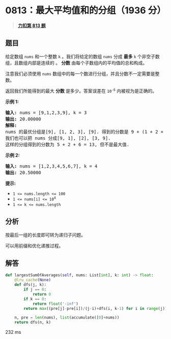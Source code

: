 # 0813：最大平均值和的分组（1936 分）


> <u>**[力扣第 813 题](https://leetcode.cn/problems/largest-sum-of-averages/)**</u>

## 题目

<p>给定数组 <code>nums</code> 和一个整数 <code>k</code> 。我们将给定的数组 <code>nums</code> 分成 <strong>最多</strong> <code>k</code> 个非空子数组，且数组内部是连续的 。 <strong>分数</strong> 由每个子数组内的平均值的总和构成。</p>

<p>注意我们必须使用 <code>nums</code> 数组中的每一个数进行分组，并且分数不一定需要是整数。</p>

<p>返回我们所能得到的最大 <strong>分数</strong> 是多少。答案误差在 <code>10<sup>-6</sup></code> 内被视为是正确的。</p>



<p><strong>示例 1:</strong></p>

<pre>
<strong>输入:</strong> nums = [9,1,2,3,9], k = 3
<strong>输出:</strong> 20.00000
<strong>解释:</strong>
nums 的最优分组是[9], [1, 2, 3], [9]. 得到的分数是 9 + (1 + 2 + 3) / 3 + 9 = 20.
我们也可以把 nums 分成[9, 1], [2], [3, 9].
这样的分组得到的分数为 5 + 2 + 6 = 13, 但不是最大值.
</pre>

<p><strong>示例 2:</strong></p>

<pre>
<strong>输入:</strong> nums = [1,2,3,4,5,6,7], k = 4
<strong>输出:</strong> 20.50000
</pre>



<p><strong>提示:</strong></p>

<ul>
<li><code>1 &lt;= nums.length &lt;= 100</code></li>
<li><code>1 &lt;= nums[i] &lt;= 10<sup>4</sup></code></li>
<li><code>1 &lt;= k &lt;= nums.length</code></li>
</ul>




## 分析

按最后一组的长度即可转为递归子问题。

可以用前缀和优化递推过程。


## 解答

```python
def largestSumOfAverages(self, nums: List[int], k: int) -> float:
    @lru_cache(None)
    def dfs(j, k):
        if j == 0:
            return 0
        if k == 0:
            return float('-inf')
        return max((pre[j]-pre[i])/(j-i)+dfs(i, k-1) for i in range(j))

    n, pre = len(nums), list(accumulate([0]+nums))
    return dfs(n, k)
```
232 ms



